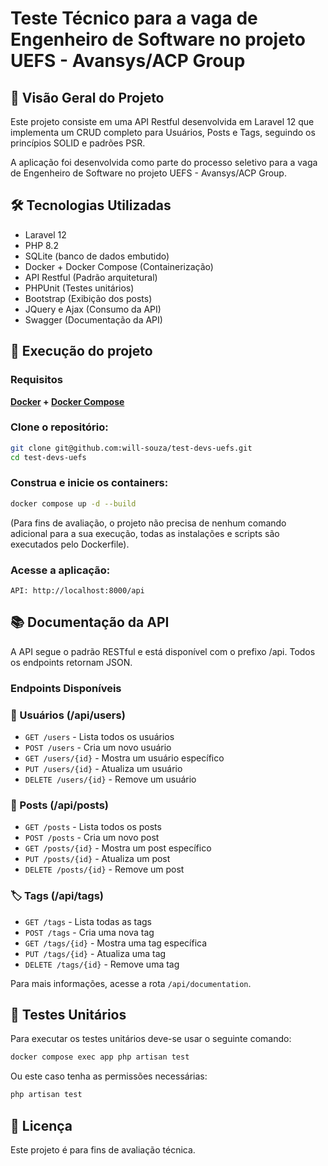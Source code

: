 # Teste Técnico para a vaga de Engenheiro de Software no projeto UEFS - Avansys/ACP Group

## 📝 Visão Geral do Projeto
Este projeto consiste em uma API Restful desenvolvida em Laravel 12 que implementa um CRUD completo para Usuários, Posts e Tags, seguindo os princípios SOLID e padrões PSR.

A aplicação foi desenvolvida como parte do processo seletivo para a vaga de Engenheiro de Software no projeto UEFS - Avansys/ACP Group.

## 🛠️ Tecnologias Utilizadas
- Laravel 12
- PHP 8.2
- SQLite (banco de dados embutido)
- Docker + Docker Compose (Containerização)
- API Restful (Padrão arquitetural)
- PHPUnit (Testes unitários)
- Bootstrap (Exibição dos posts)
- JQuery e Ajax (Consumo da API)
- Swagger (Documentação da API)

## 🚀 Execução do projeto

### Requisitos
__[Docker](https://docs.docker.com/engine/install/) + [Docker Compose](https://docs.docker.com/compose/install/)__

### Clone o repositório:
```bash
git clone git@github.com:will-souza/test-devs-uefs.git
cd test-devs-uefs
```

### Construa e inicie os containers:
```bash
docker compose up -d --build
```

(Para fins de avaliação, o projeto não precisa de nenhum comando adicional para a sua execução, todas as instalações e scripts são executados pelo Dockerfile).

### Acesse a aplicação:
```
API: http://localhost:8000/api
```

## 📚 Documentação da API
A API segue o padrão RESTful e está disponível com o prefixo /api. Todos os endpoints retornam JSON.

### Endpoints Disponíveis
### 👤 Usuários (/api/users)
- ```GET /users``` - Lista todos os usuários
- ```POST /users``` - Cria um novo usuário
- ```GET /users/{id}``` - Mostra um usuário específico
- ```PUT /users/{id}``` - Atualiza um usuário
- ```DELETE /users/{id}``` - Remove um usuário

### 📝 Posts (/api/posts)
- ```GET /posts``` - Lista todos os posts
- ```POST /posts``` - Cria um novo post
- ```GET /posts/{id}``` - Mostra um post específico
- ```PUT /posts/{id}``` - Atualiza um post
- ```DELETE /posts/{id}``` - Remove um post

### 🏷️ Tags (/api/tags)
- ```GET /tags``` - Lista todas as tags
- ```POST /tags``` - Cria uma nova tag
- ```GET /tags/{id}``` - Mostra uma tag específica
- ```PUT /tags/{id}``` - Atualiza uma tag
- ```DELETE /tags/{id}``` - Remove uma tag

Para mais informações, acesse a rota ```/api/documentation```.

## 🧪 Testes Unitários
Para executar os testes unitários deve-se usar o seguinte comando:
```bash
docker compose exec app php artisan test
```
Ou este caso tenha as permissões necessárias:
```bash
php artisan test
```

## 📄 Licença
Este projeto é para fins de avaliação técnica.
